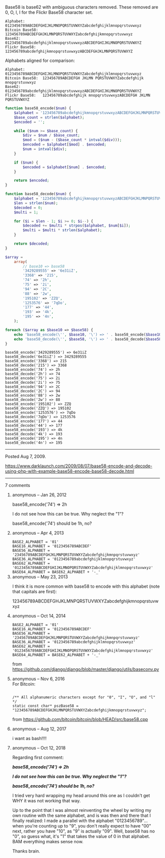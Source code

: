 Base58 is base62 with ambiguous characters removed. These removed are 0, O, l, I for the Flickr Base58 character set.

```
Alphabet:       0123456789ABCDEFGHIJKLMNOPQRSTUVWXYZabcdefghijklmnopqrstuvwxyz
Bitcoin Base58: 123456789ABCDEFGHJKLMNPQRSTUVWXYZabcdefghijkmnopqrstuvwxyz
Base62:         0123456789abcdefghijklmnopqrstuvwxyzABCDEFGHIJKLMNOPQRSTUVWXYZ
Flickr Base58:  123456789abcdefghijkmnopqrstuvwxyzABCDEFGHJKLMNPQRSTUVWXYZ
```

Alphabets aligned for comparison:

```
Alphabet:       0123456789ABCDEFGHIJKLMNOPQRSTUVWXYZabcdefghijklmnopqrstuvwxyz
Bitcoin Base58:  123456789ABCDEFGH JKLMN PQRSTUVWXYZabcdefghijk mnopqrstuvwxyz
Base62:         0123456789abcdefghijklmnopqrstuvwxyzABCDEFGHIJKLMNOPQRSTUVWXYZ
Flickr Base58:   123456789abcdefghijk mnopqrstuvwxyzABCDEFGH JKLMN PQRSTUVWXYZ
```

```php
function base58_encode($num) {
    $alphabet = '123456789abcdefghijkmnopqrstuvwxyzABCDEFGHJKLMNPQRSTUVWXYZ';
    $base_count = strlen($alphabet);
    $encoded = '';

    while ($num >= $base_count) {
        $div = $num / $base_count;
        $mod = ($num - ($base_count * intval($div)));
        $encoded = $alphabet[$mod] . $encoded;
        $num = intval($div);
    }

    if ($num) {
        $encoded = $alphabet[$num] . $encoded;
    }

    return $encoded;
}

function base58_decode($num) {
    $alphabet = '123456789abcdefghijkmnopqrstuvwxyzABCDEFGHJKLMNPQRSTUVWXYZ';
    $len = strlen($num);
    $decoded = 0;
    $multi = 1;

    for ($i = $len - 1; $i >= 0; $i--) {
        $decoded += $multi * strpos($alphabet, $num[$i]);
        $multi = $multi * strlen($alphabet);
    }

    return $decoded;
}
```

```php
$array =
    array(
        // base10 => base58
        '3429289555' => '6e31iZ',
        '3368' => '215',
        '74' => '2h',
        '75' => '2i',
        '94' => '2C',
        '88' => '2w',
        '195102' => 'ZZQ',
        '1253576' => '7qDo',
        '177' => '44',
        '193' => '4k',
        '195' => '4n',
    );

foreach ($array as $base10 => $base58) {
    echo 'base58_encode(\'', $base10, '\') => ' . base58_encode($base10) . "\n";
    echo 'base58_decode(\'', $base58, '\') => ' . base58_decode($base58) . "\n";
}
```

```
base58_encode('3429289555') => 6e31iZ
base58_decode('6e31iZ') => 3429289555
base58_encode('3368') => 215
base58_decode('215') => 3368
base58_encode('74') => 2h
base58_decode('2h') => 74
base58_encode('75') => 2i
base58_decode('2i') => 75
base58_encode('94') => 2C
base58_decode('2C') => 94
base58_encode('88') => 2w
base58_decode('2w') => 88
base58_encode('195102') => ZZQ
base58_decode('ZZQ') => 195102
base58_encode('1253576') => 7qDo
base58_decode('7qDo') => 1253576
base58_encode('177') => 44
base58_decode('44') => 177
base58_encode('193') => 4k
base58_decode('4k') => 193
base58_encode('195') => 4n
base58_decode('4n') => 195
```

---

Posted Aug 7, 2009.

https://www.darklaunch.com/2009/08/07/base58-encode-and-decode-using-php-with-example-base58-encode-base58-decode.html

---

7 comments

<ol>
    <li>
        <div>
            anonymous &ndash; Jan 26, 2012
            <div>
                <p>base58_encode('74') =&gt; 2h</p><p></p><p>I do not see how this can be true. Why neglect the "1"?</p><p></p><p>base58_encode('74') should be  1h, no?</p>
            </div>
        </div>
    </li>
    <li>
        <div>
            anonymous &ndash; Apr 4, 2013
            <div>
                <code>
BASE2_ALPHABET = '01'
BASE16_ALPHABET = '0123456789ABCDEF'
BASE56_ALPHABET = '23456789ABCDEFGHJKLMNPQRSTUVWXYZabcdefghijkmnpqrstuvwxyz'
BASE36_ALPHABET = '0123456789abcdefghijklmnopqrstuvwxyz'
BASE62_ALPHABET = '0123456789ABCDEFGHIJKLMNOPQRSTUVWXYZabcdefghijklmnopqrstuvwxyz'
BASE64_ALPHABET = BASE62_ALPHABET + '-_'
</code>
            </div>
        </div>
    </li>
    <li>
        <div>
            anonymous &ndash; May 23, 2013
            <div>
                <p>I think it is more common with base58 to encode with this alphabet (note that capitals are first): </p><p></p><p>123456789ABCDEFGHJKLMNPQRSTUVWXYZabcdefghijkmnopqrstuvwxyz</p>
            </div>
        </div>
    </li>
    <li>
        <div>
            anonymous &ndash; Oct 14, 2014
            <div>
                <code>
BASE2_ALPHABET = '01'
BASE16_ALPHABET = '0123456789ABCDEF'
BASE56_ALPHABET = '23456789ABCDEFGHJKLMNPQRSTUVWXYZabcdefghijkmnpqrstuvwxyz'
BASE36_ALPHABET = '0123456789abcdefghijklmnopqrstuvwxyz'
BASE62_ALPHABET = '0123456789ABCDEFGHIJKLMNOPQRSTUVWXYZabcdefghijklmnopqrstuvwxyz'
BASE64_ALPHABET = BASE62_ALPHABET + '-_'
</code>

from
<a href="https://github.com/django/django/blob/master/django/utils/baseconv.py">https://github.com/django/django/blob/master/django/utils/baseconv.py</a>
            </div>
        </div>
    </li>
    <li>
        <div>
            anonymous &ndash; Nov 6, 2016
            <div>
                For Bitcoin:

<code>
/** All alphanumeric characters except for "0", "I", "O", and "l" */
static const char* pszBase58 = "123456789ABCDEFGHJKLMNPQRSTUVWXYZabcdefghijkmnopqrstuvwxyz";
</code>

from <a href="https://github.com/bitcoin/bitcoin/blob/HEAD/src/base58.cpp">https://github.com/bitcoin/bitcoin/blob/HEAD/src/base58.cpp</a>
            </div>
        </div>
    </li>
    <li>
        <div>
            anonymous &ndash; Aug 12, 2017
            <div>
                <p>i want as bash!!!!</p>
            </div>
        </div>
    </li>
    <li>
        <div>
            anonymous &ndash; Oct 12, 2018
            <div>
                <p>Regarding first comment:</p><p>_________________</p><p>base58_encode('74') =&gt; 2h</p><p>I do not see how this can be true. Why neglect the "1"?</p><p>base58_encode('74') should be  1h, no?</p><p>_________________</p><p></p><p>I tried very hard wrapping my head around this one as I couldn't get WHY it was not working that way.</p><p>Up to the point that I was almost reinventing the wheel by writing my own routine with the same alphabet, and is was then and there that I finally realized: I made a parallel with the alphabet "0123456789"... when you're counting up to "9", you don't really expect to have "00" next, rather you have "10", as "9" is actually "09". Well, base58 has no "0", so guess what, it's "1" that takes the value of 0 in that alphabet. BAM everything makes sense now.</p><p>Thanks brain.</p>
            </div>
        </div>
    </li>
</ol>
